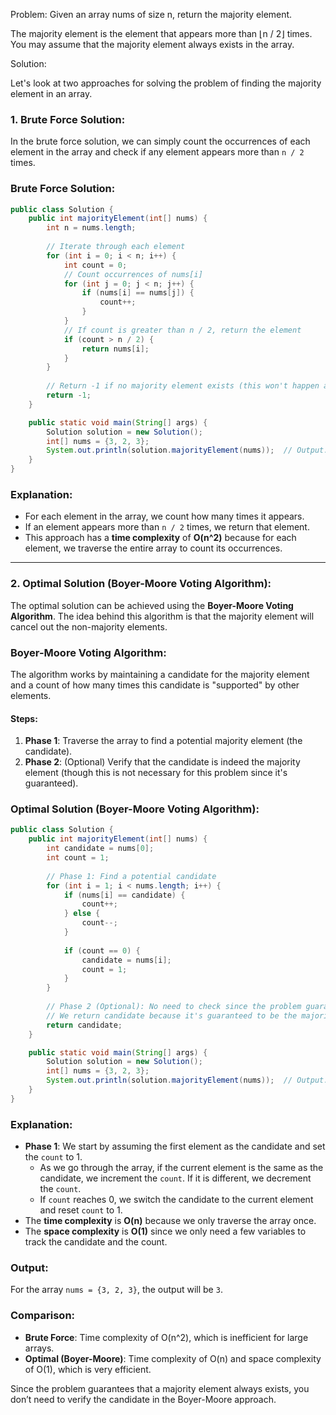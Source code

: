 Problem: Given an array nums of size n, return the majority element.

The majority element is the element that appears more than ⌊n / 2⌋ times. You may assume that the majority element always exists in the array. 

Solution:

Let's look at two approaches for solving the problem of finding the majority element in an array.

### 1. **Brute Force Solution:**

In the brute force solution, we can simply count the occurrences of each element in the array and check if any element appears more than `n / 2` times.

### Brute Force Solution:
```java
public class Solution {
    public int majorityElement(int[] nums) {
        int n = nums.length;
        
        // Iterate through each element
        for (int i = 0; i < n; i++) {
            int count = 0;
            // Count occurrences of nums[i]
            for (int j = 0; j < n; j++) {
                if (nums[i] == nums[j]) {
                    count++;
                }
            }
            // If count is greater than n / 2, return the element
            if (count > n / 2) {
                return nums[i];
            }
        }
        
        // Return -1 if no majority element exists (this won't happen as per the problem statement)
        return -1;
    }

    public static void main(String[] args) {
        Solution solution = new Solution();
        int[] nums = {3, 2, 3};
        System.out.println(solution.majorityElement(nums));  // Output: 3
    }
}
```

### Explanation:
- For each element in the array, we count how many times it appears.
- If an element appears more than `n / 2` times, we return that element.
- This approach has a **time complexity** of **O(n^2)** because for each element, we traverse the entire array to count its occurrences.

---

### 2. **Optimal Solution (Boyer-Moore Voting Algorithm):**

The optimal solution can be achieved using the **Boyer-Moore Voting Algorithm**. The idea behind this algorithm is that the majority element will cancel out the non-majority elements.

### Boyer-Moore Voting Algorithm:
The algorithm works by maintaining a candidate for the majority element and a count of how many times this candidate is "supported" by other elements.

#### Steps:
1. **Phase 1**: Traverse the array to find a potential majority element (the candidate).
2. **Phase 2**: (Optional) Verify that the candidate is indeed the majority element (though this is not necessary for this problem since it's guaranteed).

### Optimal Solution (Boyer-Moore Voting Algorithm):
```java
public class Solution {
    public int majorityElement(int[] nums) {
        int candidate = nums[0];
        int count = 1;
        
        // Phase 1: Find a potential candidate
        for (int i = 1; i < nums.length; i++) {
            if (nums[i] == candidate) {
                count++;
            } else {
                count--;
            }
            
            if (count == 0) {
                candidate = nums[i];
                count = 1;
            }
        }
        
        // Phase 2 (Optional): No need to check since the problem guarantees the majority element exists
        // We return candidate because it's guaranteed to be the majority element
        return candidate;
    }

    public static void main(String[] args) {
        Solution solution = new Solution();
        int[] nums = {3, 2, 3};
        System.out.println(solution.majorityElement(nums));  // Output: 3
    }
}
```

### Explanation:
- **Phase 1**: We start by assuming the first element as the candidate and set the `count` to 1.
  - As we go through the array, if the current element is the same as the candidate, we increment the `count`. If it is different, we decrement the `count`.
  - If `count` reaches 0, we switch the candidate to the current element and reset `count` to 1.
- The **time complexity** is **O(n)** because we only traverse the array once.
- The **space complexity** is **O(1)** since we only need a few variables to track the candidate and the count.

### Output:
For the array `nums = {3, 2, 3}`, the output will be `3`.

### Comparison:
- **Brute Force**: Time complexity of O(n^2), which is inefficient for large arrays.
- **Optimal (Boyer-Moore)**: Time complexity of O(n) and space complexity of O(1), which is very efficient.

Since the problem guarantees that a majority element always exists, you don’t need to verify the candidate in the Boyer-Moore approach.
